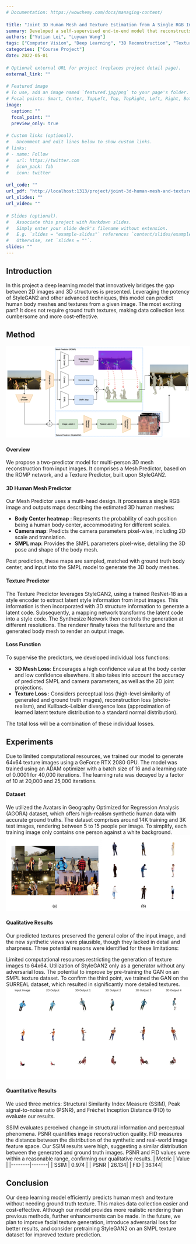 ```yaml
---
# Documentation: https://wowchemy.com/docs/managing-content/

title: "Joint 3D Human Mesh and Texture Estimation from A Single RGB Image"
summary: Developed a self-supervised end-to-end model that reconstructs 3D human meshes and textures from a single RGB image, without the requirement for ground truth textures as supervision. Our model leverages a fully differentiable rendering pipeline using PyTorch3D, providing a cost-effective and efficient solution for applications in gaming, VR/AR, and virtual dressing.
authors: ["Yutian Lei", "Luyuan Wang"]
tags: ["Computer Vision", "Deep Learning", "3D Reconstruction", "Texture Estimation", "PyTorch3D", "Self-Supervised Learning"]
categories: ["Course Project"]
date: 2022-05-01

# Optional external URL for project (replaces project detail page).
external_link: ""

# Featured image
# To use, add an image named `featured.jpg/png` to your page's folder.
# Focal points: Smart, Center, TopLeft, Top, TopRight, Left, Right, BottomLeft, Bottom, BottomRight.
image:
  caption: ""
  focal_point: ""
  preview_only: true

# Custom links (optional).
#   Uncomment and edit lines below to show custom links.
# links:
# - name: Follow
#   url: https://twitter.com
#   icon_pack: fab
#   icon: twitter

url_code: ""
url_pdf: "http://localhost:1313/project/joint-3d-human-mesh-and-texture-estimation-from-a-single-rgb-image/report.pdf"
url_slides: ""
url_video: ""

# Slides (optional).
#   Associate this project with Markdown slides.
#   Simply enter your slide deck's filename without extension.
#   E.g. `slides = "example-slides"` references `content/slides/example-slides.md`.
#   Otherwise, set `slides = ""`.
slides: ""
---
```

## Introduction
In this project a deep learning model that innovatively bridges the gap between 2D images and 3D structures is presented. Leveraging the potency of StyleGAN2 and other advanced techniques, this model can predict human body meshes and textures from a given image. The most exciting part? It does not require ground truth textures, making data collection less cumbersome and more cost-effective.

## Method
![](featured.png)
#### Overview
We propose a two-predictor model for multi-person 3D mesh reconstruction from input images. It comprises a Mesh Predictor, based on the ROMP network, and a Texture Predictor, built upon StyleGAN2.

#### 3D Human Mesh Predictor
Our Mesh Predictor uses a multi-head design. It processes a single RGB image and outputs maps describing the estimated 3D human meshes:

<ul>
<li> <strong>Body Center heatmap</strong> : Represents the probability of each position being a human body center, accommodating for different scales.</li>
<li> <strong>Camera map</strong>: Predicts the camera parameters pixel-wise, including 2D scale and translation.</li>
<li> <strong>SMPL map</strong>: Provides the SMPL parameters pixel-wise, detailing the 3D pose and shape of the body mesh.</li>

</ul>
Post prediction, these maps are sampled, matched with ground truth body center, and input into the SMPL model to generate the 3D body meshes.

#### Texture Predictor
The Texture Predictor leverages StyleGAN2, using a trained ResNet-18 as a style encoder to extract latent style information from input images. This information is then incorporated with 3D structure information to generate a latent code. Subsequently, a mapping network transforms the latent code into a style code. The Synthesize Network then controls the generation at different resolutions. The renderer finally takes the full texture and the generated body mesh to render an output image.

#### Loss Function
To supervise the predictors, we developed individual loss functions:
<ul>
<li> <strong>3D Mesh Loss</strong>: Encourages a high confidence value at the body center and low confidence elsewhere. It also takes into account the accuracy of predicted SMPL and camera parameters, as well as the 2D joint projections. </li>
<li> <strong>Texture Loss </strong>: Considers perceptual loss (high-level similarity of generated and ground truth images), reconstruction loss (photo-realism), and Kullback–Leibler divergence loss (approximation of learned latent texture distribution to a standard normal distribution). </li>
</ul>
The total loss will be a combination of these individual losses.


## Experiments
Due to limited computational resources, we trained our model to generate 64x64 texture images using a GeForce RTX 2080 GPU. The model was trained using an ADAM optimizer with a batch size of 16 and a learning rate of 0.0001 for 40,000 iterations. The learning rate was decayed by a factor of 10 at 20,000 and 25,000 iterations.

#### Dataset
We utilized the Avatars in Geography Optimized for Regression Analysis (AGORA) dataset, which offers high-realism synthetic human data with accurate ground truths. The dataset comprises around 14K training and 3K test images, rendering between 5 to 15 people per image. To simplify, each training image only contains one person against a white background.
![](dataset.png)

#### Qualitative Results
Our predicted textures preserved the general color of the input image, and the new synthetic views were plausible, though they lacked in detail and sharpness. Three potential reasons were identified for these limitations:

Limited computational resources restricting the generation of texture images to 64x64.
Utilization of StyleGAN2 only as a generator without any adversarial loss.
The potential to improve by pre-training the GAN on an SMPL texture dataset.
To confirm the third point, we trained the GAN on the SURREAL dataset, which resulted in significantly more detailed textures.
![](model_result.png)

#### Quantitative Results
We used three metrics: Structural Similarity Index Measure (SSIM), Peak signal-to-noise ratio (PSNR), and Fréchet Inception Distance (FID) to evaluate our results.

SSIM evaluates perceived change in structural information and perceptual phenomena.
PSNR quantifies image reconstruction quality.
FID measures the distance between the distribution of the synthetic and real-world image feature space.
Our SSIM results were high, suggesting a similar distribution between the generated and ground truth images. PSNR and FID values were within a reasonable range, confirming our qualitative results.
| Metric | Value |
|--------|-------|
| SSIM   | 0.974 |
| PSNR   | 26.134|
| FID    | 36.144|


## Conclusion
Our deep learning model efficiently predicts human mesh and texture without needing ground truth texture. This makes data collection easier and cost-effective. Although our model provides more realistic rendering than previous methods, further enhancements can be made. In the future, we plan to improve facial texture generation, introduce adversarial loss for better results, and consider pretraining StyleGAN2 on an SMPL texture dataset for improved texture prediction.
